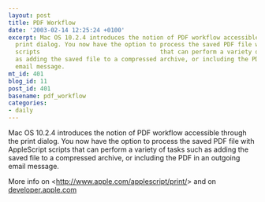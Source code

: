 ```yaml
---
layout: post
title: PDF Workflow
date: '2003-02-14 12:25:24 +0100'
excerpt: Mac OS 10.2.4 introduces the notion of PDF workflow accessible through the
  print dialog. You now have the option to process the saved PDF file with AppleScript
  scripts                                  that can perform a variety of tasks such
  as adding the saved file to a compressed archive, or including the PDF in an outgoing
  email message.
mt_id: 401
blog_id: 11
post_id: 401
basename: pdf_workflow
categories:
- daily
---
```

Mac OS 10.2.4 introduces the notion of PDF workflow accessible through the print dialog. You now have the option to process the saved PDF file with AppleScript scripts that can perform a variety of tasks such as adding the saved file to a compressed archive, or including the PDF in an outgoing email message.

More info on <<a href="http://www.apple.com/applescript/print/">http://www.apple.com/applescript/print/</a>> and on <a href="http://developer.apple.com/techpubs/macosx/CoreTechnologies/graphics/Printing/PDF_Workflow/pdfwf_concepts/index.html">developer.apple.com</a>
